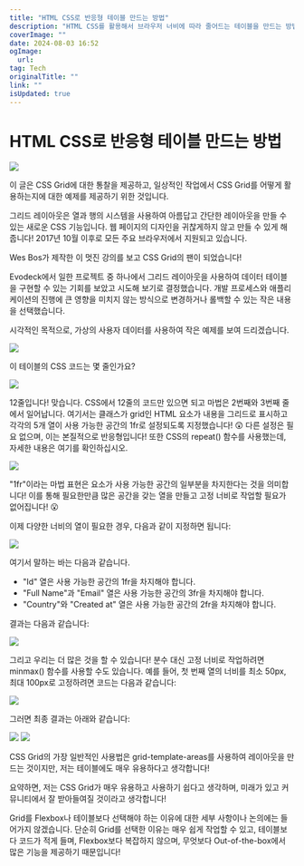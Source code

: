 ```yaml
---
title: "HTML CSS로 반응형 테이블 만드는 방법"
description: "HTML CSS를 활용해서 브라우저 너비에 따라 줄어드는 테이블을 만드는 방법을 공유합니다"
coverImage: ""
date: 2024-08-03 16:52
ogImage:
  url:
tag: Tech
originalTitle: ""
link: ""
isUpdated: true
---
```


# HTML CSS로 반응형 테이블 만드는 방법

<img src="https://miro.medium.com/v2/resize:fit:1400/1*jTLeBdCKKscV-GR2nVSy2w.gif" />

<!-- seedividend - 사각형 -->

<ins class="adsbygoogle"
     style="display:block"
     data-ad-client="ca-pub-4877378276818686"
     data-ad-slot="1898504329"
     data-ad-format="auto"
     data-full-width-responsive="true"></ins>

<script>
     (adsbygoogle = window.adsbygoogle || []).push({});
</script>

이 글은 CSS Grid에 대한 통찰을 제공하고, 일상적인 작업에서 CSS Grid를 어떻게 활용하는지에 대한 예제를 제공하기 위한 것입니다.

그리드 레이아웃은 열과 행의 시스템을 사용하여 아름답고 간단한 레이아웃을 만들 수 있는 새로운 CSS 기능입니다. 웹 페이지의 디자인을 귀찮게하지 않고 만들 수 있게 해줍니다! 2017년 10월 이후로 모든 주요 브라우저에서 지원되고 있습니다.

Wes Bos가 제작한 이 멋진 강의를 보고 CSS Grid의 팬이 되었습니다!

Evodeck에서 일한 프로젝트 중 하나에서 그리드 레이아웃을 사용하여 데이터 테이블을 구현할 수 있는 기회를 보았고 시도해 보기로 결정했습니다. 개발 프로세스와 애플리케이션의 진행에 큰 영향을 미치지 않는 방식으로 변경하거나 롤백할 수 있는 작은 내용을 선택했습니다.

시각적인 목적으로, 가상의 사용자 데이터를 사용하여 작은 예제를 보여 드리겠습니다.

<img src="./img/Responsive-data-tables-with-CSS-Grid_1.png" />

이 테이블의 CSS 코드는 몇 줄인가요?

<img src="./img/Responsive-data-tables-with-CSS-Grid_2.png" />

<!-- seedividend - 사각형 -->

<ins class="adsbygoogle"
     style="display:block"
     data-ad-client="ca-pub-4877378276818686"
     data-ad-slot="1898504329"
     data-ad-format="auto"
     data-full-width-responsive="true"></ins>

<script>
     (adsbygoogle = window.adsbygoogle || []).push({});
</script>

12줄입니다! 맞습니다. CSS에서 12줄의 코드만 있으면 되고 마법은 2번째와 3번째 줄에서 일어납니다. 여기서는 클래스가 grid인 HTML 요소가 내용을 그리드로 표시하고 각각의 5개 열이 사용 가능한 공간의 1fr로 설정되도록 지정했습니다! 😲 다른 설정은 필요 없으며, 이는 본질적으로 반응형입니다! 또한 CSS의 repeat() 함수를 사용했는데, 자세한 내용은 여기를 확인하십시오.

<img src="https://miro.medium.com/v2/resize:fit:1400/1*38Jo6O4-7ZBLrq0fXVRvOA.gif" />

"1fr"이라는 마법 표현은 요소가 사용 가능한 공간의 일부분을 차지한다는 것을 의미합니다! 이를 통해 필요한만큼 많은 공간을 갖는 열을 만들고 고정 너비로 작업할 필요가 없어집니다! 😮

이제 다양한 너비의 열이 필요한 경우, 다음과 같이 지정하면 됩니다:

<!-- seedividend - 사각형 -->

<ins class="adsbygoogle"
     style="display:block"
     data-ad-client="ca-pub-4877378276818686"
     data-ad-slot="1898504329"
     data-ad-format="auto"
     data-full-width-responsive="true"></ins>

<script>
     (adsbygoogle = window.adsbygoogle || []).push({});
</script>

<img src="./img/Responsive-data-tables-with-CSS-Grid_4.png" />

여기서 말하는 바는 다음과 같습니다.

- "Id" 열은 사용 가능한 공간의 1fr을 차지해야 합니다.
- "Full Name"과 "Email" 열은 사용 가능한 공간의 3fr을 차지해야 합니다.
- "Country"와 "Created at" 열은 사용 가능한 공간의 2fr을 차지해야 합니다.

결과는 다음과 같습니다:

<img src="./img/Responsive-data-tables-with-CSS-Grid_5.png" />

그리고 우리는 더 많은 것을 할 수 있습니다! 분수 대신 고정 너비로 작업하려면 minmax() 함수를 사용할 수도 있습니다. 예를 들어, 첫 번째 열의 너비를 최소 50px, 최대 100px로 고정하려면 코드는 다음과 같습니다:

<img src="./img/Responsive-data-tables-with-CSS-Grid_6.png" />

그러면 최종 결과는 아래와 같습니다:

<!-- seedividend - 사각형 -->

<ins class="adsbygoogle"
     style="display:block"
     data-ad-client="ca-pub-4877378276818686"
     data-ad-slot="1898504329"
     data-ad-format="auto"
     data-full-width-responsive="true"></ins>

<script>
     (adsbygoogle = window.adsbygoogle || []).push({});
</script>

<img src="./img/Responsive-data-tables-with-CSS-Grid_7.png" />

<img src="./img/Responsive-data-tables-with-CSS-Grid_8.png" />

<!-- seedividend - 사각형 -->

<ins class="adsbygoogle"
     style="display:block"
     data-ad-client="ca-pub-4877378276818686"
     data-ad-slot="1898504329"
     data-ad-format="auto"
     data-full-width-responsive="true"></ins>

<script>
     (adsbygoogle = window.adsbygoogle || []).push({});
</script>

CSS Grid의 가장 일반적인 사용법은 grid-template-areas를 사용하여 레이아웃을 만드는 것이지만, 저는 테이블에도 매우 유용하다고 생각합니다!

요약하면, 저는 CSS Grid가 매우 유용하고 사용하기 쉽다고 생각하며, 미래가 있고 커뮤니티에서 잘 받아들여질 것이라고 생각합니다!

Grid를 Flexbox나 테이블보다 선택해야 하는 이유에 대한 세부 사항이나 논의에는 들어가지 않겠습니다. 단순히 Grid를 선택한 이유는 매우 쉽게 작업할 수 있고, 테이블보다 코드가 적게 들며, Flexbox보다 복잡하지 않으며, 무엇보다 Out-of-the-box에서 많은 기능을 제공하기 때문입니다!
